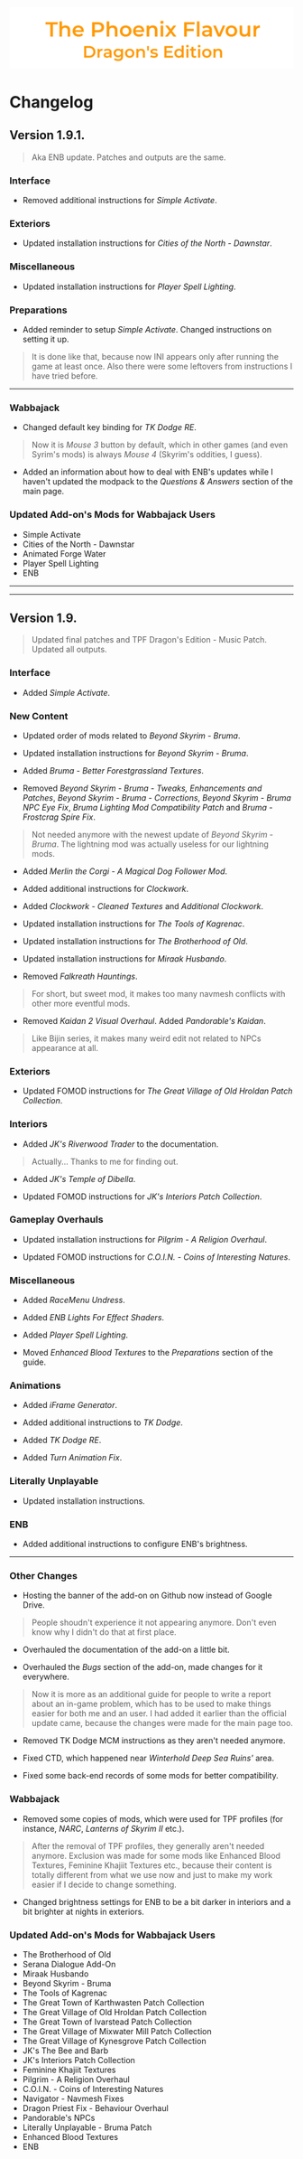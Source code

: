 ![image](images/Banner.png)

# Changelog

## Version 1.9.1.

> Aka ENB update. Patches and outputs are the same.

### Interface

* Removed additional instructions for _Simple Activate_.

### Exteriors

* Updated installation instructions for _Cities of the North - Dawnstar_.

### Miscellaneous

* Updated installation instructions for _Player Spell Lighting_.

### Preparations

* Added reminder to setup _Simple Activate_. Changed instructions on setting it up.

> It is done like that, because now INI appears only after running the game at least once. Also there were some leftovers from instructions I have tried before.

---

### Wabbajack

* Changed default key binding for _TK Dodge RE_.

> Now it is _Mouse 3_ button by default, which in other games (and even Syrim's mods) is always _Mouse 4_ (Skyrim's oddities, I guess).

* Added an information about how to deal with ENB's updates while I haven't updated the modpack to the _Questions & Answers_ section of the main page.

### Updated Add-on's Mods for Wabbajack Users

* Simple Activate
* Cities of the North - Dawnstar
* Animated Forge Water
* Player Spell Lighting
* ENB

---
---

## Version 1.9.

> Updated final patches and TPF Dragon's Edition - Music Patch. Updated all outputs.

### Interface

* Added _Simple Activate_.

### New Content

* Updated order of mods related to _Beyond Skyrim - Bruma_.

* Updated installation instructions for _Beyond Skyrim - Bruma_.

* Added _Bruma - Better Forestgrassland Textures_.

* Removed _Beyond Skyrim - Bruma - Tweaks, Enhancements and Patches_, _Beyond Skyrim - Bruma - Corrections_, _Beyond Skyrim - Bruma NPC Eye Fix_, _Bruma Lighting Mod Compatibility Patch_ and _Bruma - Frostcrag Spire Fix_.

> Not needed anymore with the newest update of _Beyond Skyrim - Bruma_. The lightning mod was actually useless for our lightning mods.

* Added _Merlin the Corgi - A Magical Dog Follower Mod_.

* Added additional instructions for _Clockwork_.

* Added _Clockwork - Cleaned Textures_ and _Additional Clockwork_.

* Updated installation instructions for _The Tools of Kagrenac_.

* Updated installation instructions for _The Brotherhood of Old_.

* Updated installation instructions for _Miraak Husbando_.

* Removed _Falkreath Hauntings_.

> For short, but sweet mod, it makes too many navmesh conflicts with other more eventful mods.

* Removed _Kaidan 2 Visual Overhaul_. Added _Pandorable's Kaidan_.

> Like Bijin series, it makes many weird edit not related to NPCs appearance at all.

### Exteriors

* Updated FOMOD instructions for _The Great Village of Old Hroldan Patch Collection_.

### Interiors

* Added _JK's Riverwood Trader_ to the documentation.

> Actually... Thanks to me for finding out.

* Added _JK's Temple of Dibella_.

* Updated FOMOD instructions for _JK's Interiors Patch Collection_.

### Gameplay Overhauls

* Updated installation instructions for _Pilgrim - A Religion Overhaul_.

* Updated FOMOD instructions for _C.O.I.N. - Coins of Interesting Natures_.

### Miscellaneous

* Added _RaceMenu Undress_.

* Added _ENB Lights For Effect Shaders_.

* Added _Player Spell Lighting_.

* Moved _Enhanced Blood Textures_ to the _Preparations_ section of the guide.

### Animations

* Added _iFrame Generator_.

* Added additional instructions to _TK Dodge_.

* Added _TK Dodge RE_.

* Added _Turn Animation Fix_.

### Literally Unplayable

* Updated installation instructions.

### ENB

* Added additional instructions to configure ENB's brightness.

---

### Other Changes

* Hosting the banner of the add-on on Github now instead of Google Drive.

> People shoudn't experience it not appearing anymore. Don't even know why I didn't do that at first place.

* Overhauled the documentation of the add-on a little bit.

* Overhauled the _Bugs_ section of the add-on, made changes for it everywhere.

> Now it is more as an additional guide for people to write a report about an in-game problem, which has to be used to make things easier for both me and an user. I had added it earlier than the official update came, because the changes were made for the main page too. 

* Removed TK Dodge MCM instructions as they aren't needed anymore.

* Fixed CTD, which happened near _Winterhold Deep Sea Ruins'_ area.

* Fixed some back-end records of some mods for better compatibility.

### Wabbajack

* Removed some copies of mods, which were used for TPF profiles (for instance, _NARC_, _Lanterns of Skyrim II_ etc.).

> After the removal of TPF profiles, they generally aren't needed anymore. Exclusion was made for some mods like Enhanced Blood Textures, Feminine Khajiit Textures etc., because their content is totally different from what we use now and just to make my work easier if I decide to change something.

* Changed brightness settings for ENB to be a bit darker in interiors and a bit brighter at nights in exteriors.

### Updated Add-on's Mods for Wabbajack Users

* The Brotherhood of Old
* Serana Dialogue Add-On
* Miraak Husbando
* Beyond Skyrim - Bruma
* The Tools of Kagrenac
* The Great Town of Karthwasten Patch Collection
* The Great Village of Old Hroldan Patch Collection
* The Great Town of Ivarstead Patch Collection
* The Great Village of Mixwater Mill Patch Collection
* The Great Village of Kynesgrove Patch Collection
* JK's The Bee and Barb
* JK's Interiors Patch Collection
* Feminine Khajiit Textures
* Pilgrim - A Religion Overhaul
* C.O.I.N. - Coins of Interesting Natures
* Navigator - Navmesh Fixes
* Dragon Priest Fix - Behaviour Overhaul
* Pandorable's NPCs
* Literally Unplayable - Bruma Patch
* Enhanced Blood Textures
* ENB
